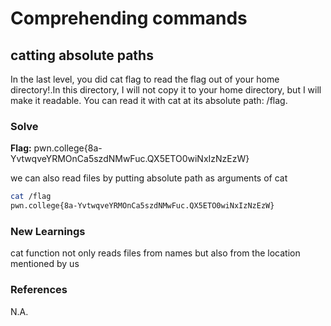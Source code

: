 # Comprehending commands

## catting absolute paths

In the last level, you did cat flag to read the flag out of your home directory!.In this directory, I will not copy it to your home directory, but I will make it readable. You can read it with cat at its absolute path: /flag.


### Solve
**Flag:** pwn.college{8a-YvtwqveYRMOnCa5szdNMwFuc.QX5ETO0wiNxIzNzEzW}

we can also read files by putting absolute path as arguments of cat

```bash
cat /flag
pwn.college{8a-YvtwqveYRMOnCa5szdNMwFuc.QX5ETO0wiNxIzNzEzW}
```

### New Learnings
cat function not only reads files from names but also from the location mentioned by us


### References 
N.A.
